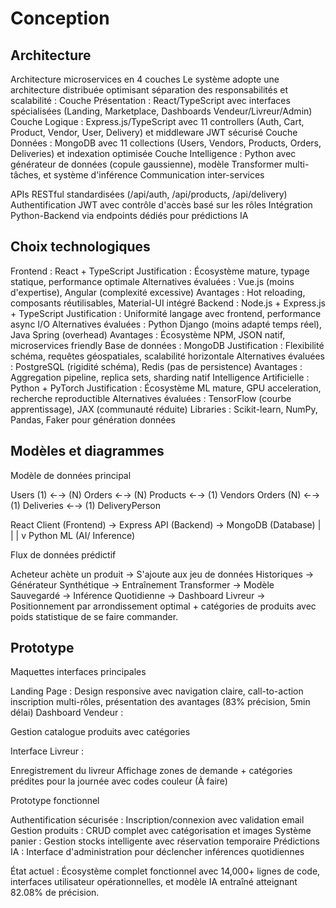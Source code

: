 # Conception

## Architecture

Architecture microservices en 4 couches
Le système adopte une architecture distribuée optimisant séparation des responsabilités et scalabilité :
Couche Présentation : React/TypeScript avec interfaces spécialisées (Landing, Marketplace, Dashboards Vendeur/Livreur/Admin)
Couche Logique : Express.js/TypeScript avec 11 controllers (Auth, Cart, Product, Vendor, User, Delivery) et middleware JWT sécurisé
Couche Données : MongoDB avec 11 collections (Users, Vendors, Products, Orders, Deliveries) et indexation optimisée
Couche Intelligence : Python avec générateur de données (copule gaussienne), modèle Transformer multi-tâches, et système d'inférence
Communication inter-services

APIs RESTful standardisées (/api/auth, /api/products, /api/delivery)
Authentification JWT avec contrôle d'accès basé sur les rôles
Intégration Python-Backend via endpoints dédiés pour prédictions IA

## Choix technologiques

Frontend : React + TypeScript
Justification : Écosystème mature, typage statique, performance optimale
Alternatives évaluées : Vue.js (moins d'expertise), Angular (complexité excessive)
Avantages : Hot reloading, composants réutilisables, Material-UI intégré
Backend : Node.js + Express.js + TypeScript
Justification : Uniformité langage avec frontend, performance async I/O
Alternatives évaluées : Python Django (moins adapté temps réel), Java Spring (overhead)
Avantages : Écosystème NPM, JSON natif, microservices friendly
Base de données : MongoDB
Justification : Flexibilité schéma, requêtes géospatiales, scalabilité horizontale
Alternatives évaluées : PostgreSQL (rigidité schéma), Redis (pas de persistence)
Avantages : Aggregation pipeline, replica sets, sharding natif
Intelligence Artificielle : Python + PyTorch
Justification : Écosystème ML mature, GPU acceleration, recherche reproductible
Alternatives évaluées : TensorFlow (courbe apprentissage), JAX (communauté réduite)
Libraries : Scikit-learn, NumPy, Pandas, Faker pour génération données


## Modèles et diagrammes

Modèle de données principal

Users (1) ←→ (N) Orders ←→ (N) Products ←→ (1) Vendors
Orders (N) ←→ (1) Deliveries ←→ (1) DeliveryPerson

React Client (Frontend) -> Express API (Backend) -> MongoDB (Database)
                                |
                                |
                                |
                                v
                        Python ML (AI/ Inference)


Flux de données prédictif

Acheteur achète un produit -> S'ajoute aux jeu de données Historiques → Générateur Synthétique → Entraînement Transformer → 
Modèle Sauvegardé → Inférence Quotidienne → Dashboard Livreur → Positionnement par arrondissement optimal + catégories de produits avec poids statistique de se faire commander.

## Prototype

Maquettes interfaces principales

Landing Page : Design responsive avec navigation claire, call-to-action inscription multi-rôles, présentation des avantages (83% précision, 5min délai)
Dashboard Vendeur :

Gestion catalogue produits avec catégories

Interface Livreur :

Enregistrement du livreur
Affichage zones de demande + catégories prédites pour la journée avec codes couleur (À faire)


Prototype fonctionnel

Authentification sécurisée : Inscription/connexion avec validation email
Gestion produits : CRUD complet avec catégorisation et images
Système panier : Gestion stocks intelligente avec réservation temporaire
Prédictions IA : Interface d'administration pour déclencher inférences quotidiennes

État actuel : Écosystème complet fonctionnel avec 14,000+ lignes de code, interfaces utilisateur opérationnelles, et modèle IA entraîné atteignant 82.08% de précision.